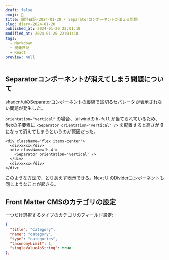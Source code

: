 ```yaml
---
draft: false
emoji: 🌹
title: 開発日記-2024-01-20 / Separatorコンポーネントが消える問題
slug: diary-2024-01-20
published_at: 2024-01-20 22:01:10
modified_at: 2024-01-20 22:01:10
tags:
  - Markdown
  - 開発日記
  - React
preview: null
---
```


## Separatorコンポーネントが消えてしまう問題について

shadcn/uiの[Separatorコンポーネント](https://ui.shadcn.com/docs/components/separator)の縦線で区切るセパレータが表示されない問題が発生した。

`orientation="vertical"` の場合、tailwindの `h-full` が当てられているため、flexの子要素に `<Separator orientation="vertical" />` を配置すると高さが **0** になって消えてしまうというのが原因だった。

```tsx
<div className='flex items-center'>
  <div>xxxx</div>
  <div className='h-4'>
    <Separator orientation='vertical' />
  </div>
  <div>xxxx</div>
</div>
```

このような方法で、とりあえず表示できる。Next UIの[Dividerコンポーネント](https://nextui.org/docs/components/divider)も同じようなことが起きる。

## Front Matter CMSのカテゴリの設定

一つだけ選択するタイプのカテゴリのフィールド設定:

```json
{
  "title": "Category",
  "name": "category",
  "type": "categories",
  "taxonomyLimit": 1,
  "singleValueAsString": true
},
```
